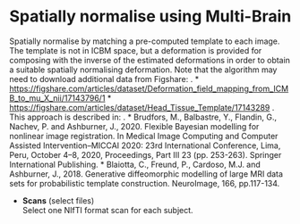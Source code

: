 # Spatially normalise using Multi-Brain  
Spatially normalise by matching a pre-computed template to each image. The template is not in ICBM space, but a deformation is provided for composing with the inverse of the estimated deformations in order to obtain a suitable spatially normalising deformation. Note that the algorithm may need to download additional data from Figshare:
.
    * https://figshare.com/articles/dataset/Deformation_field_mapping_from_ICMB_to_mu_X_nii/17143796/1
    * https://figshare.com/articles/dataset/Head_Tissue_Template/17143289
.
This approach is described in:
.
    * Brudfors, M., Balbastre, Y., Flandin, G., Nachev, P. and Ashburner, J., 2020. Flexible Bayesian modelling for nonlinear image registration. In Medical Image Computing and Computer Assisted Intervention–MICCAI 2020: 23rd International Conference, Lima, Peru, October 4–8, 2020, Proceedings, Part III 23 (pp. 253-263). Springer International Publishing.
    * Blaiotta, C., Freund, P., Cardoso, M.J. and Ashburner, J., 2018. Generative diffeomorphic modelling of large MRI data sets for probabilistic template construction. NeuroImage, 166, pp.117-134.

* **Scans** (select files)  
Select one NIfTI format scan for each subject.
